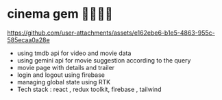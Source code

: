 # cinema gem 🍿🍿🍿🍿


https://github.com/user-attachments/assets/e162ebe6-b1e5-4863-955c-585ecaa0a28e




- using tmdb api for video and movie data
- using gemini api for movie suggestion according to the query
- movie page with details and trailer
- login and logout using firebase
- managing global state using RTK
- Tech stack : react , redux toolkit, firebase , tailwind
